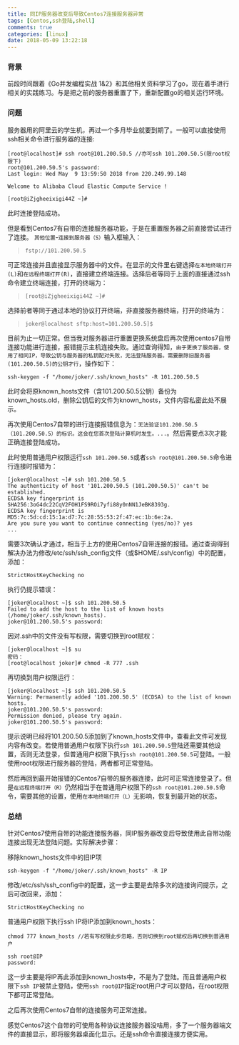 ```yaml
---
title: 同IP服务器改变后导致Centos7连接服务器异常
tags: [Centos,ssh登陆,shell]
comments: true
categories: [linux]
date: 2018-05-09 13:22:18
---
```

### 背景
前段时间跟着《Go并发编程实战 1&2》和其他相关资料学习了go，现在着手进行相关的实践练习。与是把之前的服务器重置了下，重新配置go的相关运行环境。
### 问题
服务器用的阿里云的学生机，再过一个多月毕业就要到期了。一般可以直接使用ssh相关命令进行服务器的连接:
```code
[root@localhost]# ssh root@101.200.50.5 //亦可ssh 101.200.50.5(限root权限下)
root@101.200.50.5's password: 
Last login: Wed May  9 13:59:50 2018 from 220.249.99.148

Welcome to Alibaba Cloud Elastic Compute Service !

[root@iZjgheeixigi44Z ~]# 
```
此时连接登陆成功。

但是看到Centos7有自带的连接服务器功能，于是在重置服务器之前直接尝试进行了连接。
`其他位置`-`连接到服务器（S）`输入框输入：
>`fstp://101.200.50.5`

可正常连接并且直接显示服务器中的文件。在显示的文件里右键选择`在本地终端打开(L)`和`在远程终端打开(R)`，直接建立终端连接。选择后者等同于上面的直接通过ssh命令建立终端连接，打开的终端为：
>`[root@iZjgheeixigi44Z ~]# `

选择前者等同于通过本地的协议打开终端，非直接服务器终端，打开的终端为：
>`joker@localhost sftp:host=101.200.50.5]$ `

目前为止一切正常。但当我对服务器进行重置更换系统盘后再次使用centos7自带连接功能进行连接，报错提示主机连接失败。通过查询得知，`由于更换了服务器，使用了相同IP，导致公钥与服务器的私钥配对失败，无法登陆服务器。需要删除旧服务器(101.200.50.5)的公钥才行`，操作如下：
```code
ssh-keygen -f "/home/joker/.ssh/known_hosts" -R 101.200.50.5
```
此时会将原known_hosts文件（含101.200.50.5公钥）备份为known_hosts.old，删除公钥后的文件为known_hosts，文件内容私密此处不展示。

再次使用Centos7自带的进行连接报错信息为：`无法验证101.200.50.5（101.200.50.5）的标识。这会在您首次登陆计算机时发生。...`。然后需要点3次才能正确连接登陆成功。

此时使用普通用户权限运行`ssh 101.200.50.5`或者`ssh root@101.200.50.5`命令进行连接时报错为：
```code
[joker@localhost ~]# ssh 101.200.50.5
The authenticity of host '101.200.50.5 (101.200.50.5)' can't be established.
ECDSA key fingerprint is SHA256:3oG4dc22CqV2FOH1FS9ROi7yfi88y0nNN1JeBK8393g.
ECDSA key fingerprint is MD5:7c:5d:cd:15:1a:d7:7c:28:55:53:2f:47:ec:1b:6e:2a.
Are you sure you want to continue connecting (yes/no)? yes   
...
```
需要3次确认才通过，相当于上方的使用Centos7自带连接的报错。通过查询得到解决办法为修改/etc/ssh/ssh_config文件（或$HOME/.ssh/config）中的配置，添加：
```code
StrictHostKeyChecking no
```
执行仍提示错误：
```code
[joker@localhost ~]$ ssh 101.200.50.5
Failed to add the host to the list of known hosts (/home/joker/.ssh/known_hosts).
joker@101.200.50.5's password: 
```
因对.ssh中的文件没有写权限，需要切换到root赋权：
```code
[joker@localhost ~]$ su
密码：
[root@localhost joker]# chmod -R 777 .ssh
```
再切换到用户权限运行：
```code
[joker@localhost ~]$ ssh 101.200.50.5
Warning: Permanently added '101.200.50.5' (ECDSA) to the list of known hosts.
joker@101.200.50.5's password: 
Permission denied, please try again.
joker@101.200.50.5's password: 
```
提示说明已经将101.200.50.5添加到了known_hosts文件中，查看此文件可发现内容有改变。若使用普通用户权限下执行`ssh 101.200.50.5`登陆还需要其他设置，否则无法登录，但普通用户权限下执行`ssh root@101.200.50.5`可登陆。一般使用root权限进行服务器的登陆，两者都可正常登陆。

然后再回到最开始报错的Centos7自带的服务器连接，此时可正常连接登录了。但是`在远程终端打开（R）`仍然相当于在普通用户权限下的`ssh root@101.200.50.5`命令，需要其他的设置，使用`在本地终端打开（L）`无影响，恢复到最开始的状态。

### 总结
针对Centos7使用自带的功能连接服务器，同IP服务器改变后导致使用此自带功能连接出现无法登陆问题。实际解决步骤：  

移除known_hosts文件中的旧IP项
```code
ssh-keygen -f "/home/joker/.ssh/known_hosts" -R IP 
```
修改/etc/ssh/ssh_config中的配置，这一步主要是去除多次的连接询问提示，之后可改回来，添加：
```code
StrictHostKeyChecking no
```
普通用户权限下执行ssh IP将IP添加到known_hosts：
```code
chmod 777 known_hosts //若有写权限此步忽略，否则切换到root赋权后再切换到普通用户

ssh root@IP
password: 
```
这一步主要是将IP再此添加到known_hosts中，不是为了登陆。而且普通用户权限下`ssh IP`被禁止登陆，使用`ssh root@IP`指定root用户才可以登陆，在root权限下都可正常登陆。

之后再次使用Centos7自带的连接服务可正常连接。

感觉Centos7这个自带的可使用各种协议连接服务器没啥用，多了一个服务器端文件的直接显示，即将服务器桌面化显示。还是ssh命令直接连接方便实用。